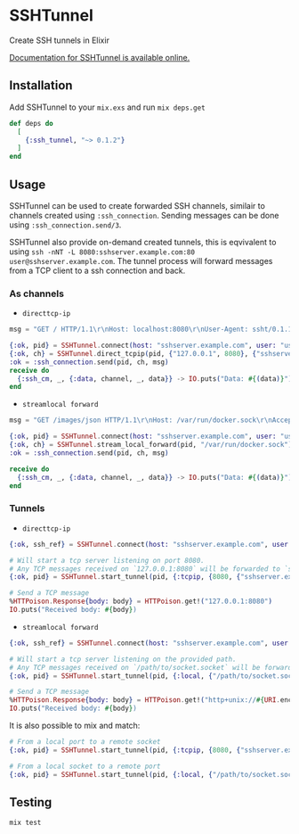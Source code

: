 # SSHTunnel

Create SSH tunnels in Elixir

[Documentation for SSHTunnel is available online.](https://hexdocs.pm/ssh_tunnel)

## Installation

Add SSHTunnel to your `mix.exs` and run `mix deps.get`

```elixir
def deps do
  [
    {:ssh_tunnel, "~> 0.1.2"}
  ]
end
```

## Usage

SSHTunnel can be used to create forwarded SSH channels, similair to channels created using `:ssh_connection`.
Sending messages can be done using `:ssh_connection.send/3`.

SSHTunnel also provide on-demand created tunnels, this is eqvivalent to using `ssh -nNT -L 8080:sshserver.example.com:80 user@sshserver.example.com`.
The tunnel process will forward messages from a TCP client to a ssh connection and back.

### As channels

* `directtcp-ip`

```elixir
msg = "GET / HTTP/1.1\r\nHost: localhost:8080\r\nUser-Agent: ssht/0.1.1\r\nAccept: */*\r\n\r\n"

{:ok, pid} = SSHTunnel.connect(host: "sshserver.example.com", user: "user", password: "password")
{:ok, ch} = SSHTunnel.direct_tcpip(pid, {"127.0.0.1", 8080}, {"sshserver.example.com", 80})
:ok = :ssh_connection.send(pid, ch, msg)
receive do
  {:ssh_cm, _, {:data, channel, _, data}} -> IO.puts("Data: #{(data)}")
end
```

* `streamlocal forward`

```elixir
msg = "GET /images/json HTTP/1.1\r\nHost: /var/run/docker.sock\r\nAccept: */*\r\n\r\n"

{:ok, pid} = SSHTunnel.connect(host: "sshserver.example.com", user: "user", password: "password")
{:ok, ch} = SSHTunnel.stream_local_forward(pid, "/var/run/docker.sock")
:ok = :ssh_connection.send(pid, ch, msg)

receive do
  {:ssh_cm, _, {:data, channel, _, data}} -> IO.puts("Data: #{(data)}")
end
```

### Tunnels

* `directtcp-ip`

```elixir
{:ok, ssh_ref} = SSHTunnel.connect(host: "sshserver.example.com", user: "user", password: "password")

# Will start a tcp server listening on port 8080.
# Any TCP messages received on `127.0.0.1:8080` will be forwarded to `sshserver.example.com:80`
{:ok, pid} = SSHTunnel.start_tunnel(pid, {:tcpip, {8080, {"sshserver.example.com", 80}}})

# Send a TCP message
%HTTPoison.Response{body: body} = HTTPoison.get!("127.0.0.1:8080")
IO.puts("Received body: #{body})
```

* `streamlocal forward`

```elixir
{:ok, ssh_ref} = SSHTunnel.connect(host: "sshserver.example.com", user: "user", password: "password")

# Will start a tcp server listening on the provided path.
# Any TCP messages received on `/path/to/socket.socket` will be forwarded to the `/path/`to/remote.sock` on sshserver.example.com
{:ok, pid} = SSHTunnel.start_tunnel(pid, {:local, {"/path/to/socket.sock", {"sshserver.example.com", "/path/to/remote.sock"}}})

# Send a TCP message
%HTTPoison.Response{body: body} = HTTPoison.get!("http+unix://#{URI.encode_www_form("/path/to/socket.sock")}")
IO.puts("Received body: #{body})
```

It is also possible to mix and match:

```elixir
# From a local port to a remote socket
{:ok, pid} = SSHTunnel.start_tunnel(pid, {:tcpip, {8080, {"sshserver.example.com", "/path/to/remote.sock"}}})

# From a local socket to a remote port
{:ok, pid} = SSHTunnel.start_tunnel(pid, {:local, {"/path/to/socket.sock", {"sshserver.example.com", 80}}})
```

## Testing

```bash
mix test
```

